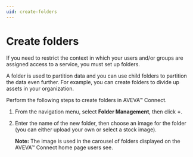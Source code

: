 ```yaml
---
uid: create-folders
---
```


# Create folders

If you need to restrict the context in which your users and/or groups are assigned access to a service, you must set up folders. 

A folder is used to partition data and you can use child folders to partition the data even further. For example, you can create folders to divide up assets in your organization.

Perform the following steps to create folders in AVEVA™ Connect.

1.	From the navigation menu, select **Folder Management**, then click **+**.

2.	Enter the name of the new folder, then choose an image for the folder (you can either upload your own or select a stock image).
    
    **Note:** The image is used in the carousel of folders displayed on the AVEVA™ Connect home page users see.
